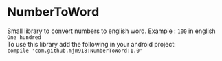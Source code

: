 # NumberToWord
Small library to convert numbers to english word.
Example : `100` in english `One hundred`
<br>
To use this library add the following in your android project:<br>
`compile 'com.github.mjm918:NumberToWord:1.0'`
